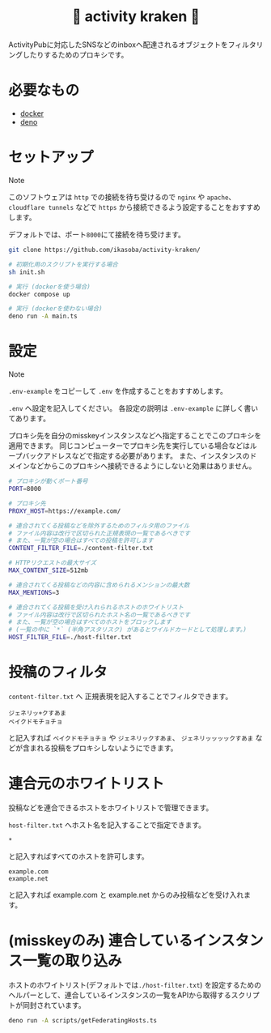 <h1>
<p align="center">
🐙 activity kraken 🐙
</p>
</h1>

ActivityPubに対応したSNSなどのinboxへ配達されるオブジェクトをフィルタリングしたりするためのプロキシです。

# 必要なもの
- [docker](https://docs.docker.com/engine/install/)
- [deno](https://docs.deno.com/runtime/manual/getting_started/installation)

# セットアップ

> [!NOTE]
> このソフトウェアは `http` での接続を待ち受けるので `nginx` や `apache`、 `cloudflare tunnels` などで `https` から接続できるよう設定することをおすすめします。

デフォルトでは、ポート`8000`にて接続を待ち受けます。

```sh
git clone https://github.com/ikasoba/activity-kraken/

# 初期化用のスクリプトを実行する場合
sh init.sh

# 実行 (dockerを使う場合)
docker compose up

# 実行 (dockerを使わない場合)
deno run -A main.ts
```

# 設定

> [!NOTE]
> `.env-example` をコピーして `.env` を作成することをおすすめします。

`.env` へ設定を記入してください。
各設定の説明は `.env-example` に詳しく書いてあります。

プロキシ先を自分のmisskeyインスタンスなどへ指定することでこのプロキシを適用できます。
同じコンピューターでプロキシ先を実行している場合などはループバックアドレスなどで指定する必要があります。
また、インスタンスのドメインなどからこのプロキシへ接続できるようにしないと効果はありません。

```sh
# プロキシが動くポート番号
PORT=8000

# プロキシ先
PROXY_HOST=https://example.com/

# 連合されてくる投稿などを除外するためのフィルタ用のファイル
# ファイル内容は改行で区切られた正規表現の一覧であるべきです
# また、一覧が空の場合はすべての投稿を許可します
CONTENT_FILTER_FILE=./content-filter.txt

# HTTPリクエストの最大サイズ
MAX_CONTENT_SIZE=512mb

# 連合されてくる投稿などの内容に含められるメンションの最大数
MAX_MENTIONS=3

# 連合されてくる投稿を受け入れられるホストのホワイトリスト
# ファイル内容は改行で区切られたホスト名の一覧であるべきです
# また、一覧が空の場合はすべてのホストをブロックします
# (一覧の中に `*` (半角アスタリスク) があるとワイルドカードとして処理します。)
HOST_FILTER_FILE=./host-filter.txt
```

# 投稿のフィルタ

`content-filter.txt` へ 正規表現を記入することでフィルタできます。

```
ジェネリッ+クすあま
ベイクドモチョチョ
```

と記入すれば `ベイクドモチョチョ` や `ジェネリックすあま`、 `ジェネリッッッックすあま` などが含まれる投稿をプロキシしないようにできます。

# 連合元のホワイトリスト

投稿などを連合できるホストをホワイトリストで管理できます。

`host-filter.txt` へホスト名を記入することで指定できます。

```
*
```

と記入すればすべてのホストを許可します。

```
example.com
example.net
```

と記入すれば example.com と example.net からのみ投稿などを受け入れます。

# (misskeyのみ) 連合しているインスタンス一覧の取り込み

ホストのホワイトリスト(デフォルトでは`./host-filter.txt`) を設定するためのヘルパーとして、連合しているインスタンスの一覧をAPIから取得するスクリプトが同封されています。

```sh
deno run -A scripts/getFederatingHosts.ts
```